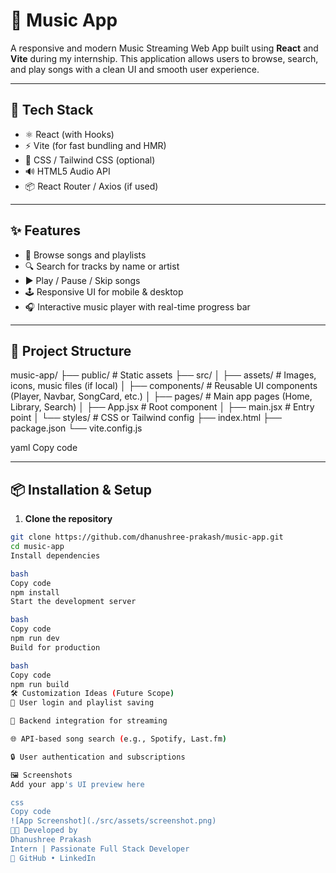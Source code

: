 # 🎵 Music App

A responsive and modern Music Streaming Web App built using **React** and **Vite** during my internship. This application allows users to browse, search, and play songs with a clean UI and smooth user experience.

---

## 🚀 Tech Stack

- ⚛️ React (with Hooks)
- ⚡ Vite (for fast bundling and HMR)
- 🎨 CSS / Tailwind CSS (optional)
- 🔊 HTML5 Audio API
- 📦 React Router / Axios (if used)

---

## ✨ Features

- 🎼 Browse songs and playlists
- 🔍 Search for tracks by name or artist
- ▶️ Play / Pause / Skip songs
- 🕹️ Responsive UI for mobile & desktop
- 🎧 Interactive music player with real-time progress bar

---

## 📂 Project Structure

music-app/
├── public/ # Static assets
├── src/
│ ├── assets/ # Images, icons, music files (if local)
│ ├── components/ # Reusable UI components (Player, Navbar, SongCard, etc.)
│ ├── pages/ # Main app pages (Home, Library, Search)
│ ├── App.jsx # Root component
│ ├── main.jsx # Entry point
│ └── styles/ # CSS or Tailwind config
├── index.html
├── package.json
└── vite.config.js

yaml
Copy code

---

## 📦 Installation & Setup

1. **Clone the repository**
```bash
git clone https://github.com/dhanushree-prakash/music-app.git
cd music-app
Install dependencies

bash
Copy code
npm install
Start the development server

bash
Copy code
npm run dev
Build for production

bash
Copy code
npm run build
🛠️ Customization Ideas (Future Scope)
📝 User login and playlist saving

💾 Backend integration for streaming

🌐 API-based song search (e.g., Spotify, Last.fm)

🔒 User authentication and subscriptions

🖼️ Screenshots
Add your app's UI preview here

css
Copy code
![App Screenshot](./src/assets/screenshot.png)
🧑‍💻 Developed by
Dhanushree Prakash
Intern | Passionate Full Stack Developer
🔗 GitHub • LinkedIn
